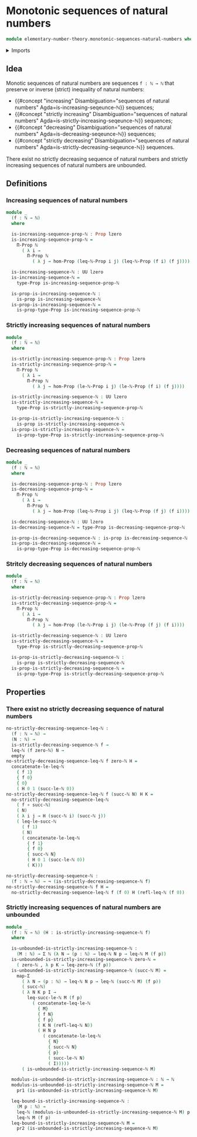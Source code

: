 # Monotonic sequences of natural numbers

```agda
module elementary-number-theory.monotonic-sequences-natural-numbers where
```

<details><summary>Imports</summary>

```agda
open import elementary-number-theory.inequality-natural-numbers
open import elementary-number-theory.natural-numbers
open import elementary-number-theory.strict-inequality-natural-numbers
open import elementary-number-theory.well-ordering-principle-natural-numbers

open import foundation.dependent-pair-types
open import foundation.empty-types
open import foundation.function-types
open import foundation.functoriality-dependent-pair-types
open import foundation.negation
open import foundation.propositions
open import foundation.universe-levels
```

</details>

## Idea

Monotic sequences of natural numbers are sequences `f : ℕ → ℕ` that preserve or
inverse (strict) inequality of natural numbers:

- {{#concept "increasing" Disambiguation="sequences of natural numbers" Agda=is-increasing-seqeunce-ℕ}}
  sequences;
- {{#concept "strictly increasing" Disambiguation="sequences of natural numbers" Agda=is-strictly-increasing-seqeunce-ℕ}}
  sequences;
- {{#concept "decreasing" Disambiguation="sequences of natural numbers" Agda=is-decreasing-seqeunce-ℕ}}
  sequences;
- {{#concept "strictly decreasing" Disambiguation="sequences of natural numbers" Agda=is-strictly-decreasing-seqeunce-ℕ}}
  sequences.

There exist no strictly decreasing sequence of natural numbers and strictly
increasing sequences of natural numbers are unbounded.

## Definitions

### Increasing sequences of natural numbers

```agda
module _
  (f : ℕ → ℕ)
  where

  is-increasing-sequence-prop-ℕ : Prop lzero
  is-increasing-sequence-prop-ℕ =
    Π-Prop ℕ
      ( λ i →
        Π-Prop ℕ
          ( λ j → hom-Prop (leq-ℕ-Prop i j) (leq-ℕ-Prop (f i) (f j))))

  is-increasing-sequence-ℕ : UU lzero
  is-increasing-sequence-ℕ =
    type-Prop is-increasing-sequence-prop-ℕ

  is-prop-is-increasing-sequence-ℕ :
    is-prop is-increasing-sequence-ℕ
  is-prop-is-increasing-sequence-ℕ =
    is-prop-type-Prop is-increasing-sequence-prop-ℕ
```

### Strictly increasing sequences of natural numbers

```agda
module _
  (f : ℕ → ℕ)
  where

  is-strictly-increasing-sequence-prop-ℕ : Prop lzero
  is-strictly-increasing-sequence-prop-ℕ =
    Π-Prop ℕ
      ( λ i →
        Π-Prop ℕ
          ( λ j → hom-Prop (le-ℕ-Prop i j) (le-ℕ-Prop (f i) (f j))))

  is-strictly-increasing-sequence-ℕ : UU lzero
  is-strictly-increasing-sequence-ℕ =
    type-Prop is-strictly-increasing-sequence-prop-ℕ

  is-prop-is-strictly-increasing-sequence-ℕ :
    is-prop is-strictly-increasing-sequence-ℕ
  is-prop-is-strictly-increasing-sequence-ℕ =
    is-prop-type-Prop is-strictly-increasing-sequence-prop-ℕ
```

### Decreasing sequences of natural numbers

```agda
module _
  (f : ℕ → ℕ)
  where

  is-decreasing-sequence-prop-ℕ : Prop lzero
  is-decreasing-sequence-prop-ℕ =
    Π-Prop ℕ
      ( λ i →
        Π-Prop ℕ
          ( λ j → hom-Prop (leq-ℕ-Prop i j) (leq-ℕ-Prop (f j) (f i))))

  is-decreasing-sequence-ℕ : UU lzero
  is-decreasing-sequence-ℕ = type-Prop is-decreasing-sequence-prop-ℕ

  is-prop-is-decreasing-sequence-ℕ : is-prop is-decreasing-sequence-ℕ
  is-prop-is-decreasing-sequence-ℕ =
    is-prop-type-Prop is-decreasing-sequence-prop-ℕ
```

### Stritcly decreasing sequences of natural numbers

```agda
module _
  (f : ℕ → ℕ)
  where

  is-strictly-decreasing-sequence-prop-ℕ : Prop lzero
  is-strictly-decreasing-sequence-prop-ℕ =
    Π-Prop ℕ
      ( λ i →
        Π-Prop ℕ
          ( λ j → hom-Prop (le-ℕ-Prop i j) (le-ℕ-Prop (f j) (f i))))

  is-strictly-decreasing-sequence-ℕ : UU lzero
  is-strictly-decreasing-sequence-ℕ =
    type-Prop is-strictly-decreasing-sequence-prop-ℕ

  is-prop-is-strictly-decreasing-sequence-ℕ :
    is-prop is-strictly-decreasing-sequence-ℕ
  is-prop-is-strictly-decreasing-sequence-ℕ =
    is-prop-type-Prop is-strictly-decreasing-sequence-prop-ℕ
```

## Properties

### There exist no strictly decreasing sequence of natural numbers

```agda
no-strictly-decreasing-sequence-leq-ℕ :
  (f : ℕ → ℕ) →
  (N : ℕ) →
  is-strictly-decreasing-sequence-ℕ f →
  leq-ℕ (f zero-ℕ) N →
  empty
no-strictly-decreasing-sequence-leq-ℕ f zero-ℕ H =
  concatenate-le-leq-ℕ
    { f 1}
    { f 0}
    { 0}
    ( H 0 1 (succ-le-ℕ 0))
no-strictly-decreasing-sequence-leq-ℕ f (succ-ℕ N) H K =
  no-strictly-decreasing-sequence-leq-ℕ
    ( f ∘ succ-ℕ)
    ( N)
    ( λ i j → H (succ-ℕ i) (succ-ℕ j))
    ( leq-le-succ-ℕ
      ( f 1)
      ( N)
      ( concatenate-le-leq-ℕ
        { f 1}
        { f 0}
        { succ-ℕ N}
        ( H 0 1 (succ-le-ℕ 0))
        ( K)))

no-strictly-decreasing-sequence-ℕ :
  (f : ℕ → ℕ) → ¬ (is-strictly-decreasing-sequence-ℕ f)
no-strictly-decreasing-sequence-ℕ f H =
  no-strictly-decreasing-sequence-leq-ℕ f (f 0) H (refl-leq-ℕ (f 0))
```

### Strictly increasing sequences of natural numbers are unbounded

```agda
module _
  (f : ℕ → ℕ) (H : is-strictly-increasing-sequence-ℕ f)
  where

  is-unbounded-is-strictly-increasing-sequence-ℕ :
    (M : ℕ) → Σ ℕ (λ N → (p : ℕ) → leq-ℕ N p → leq-ℕ M (f p))
  is-unbounded-is-strictly-increasing-sequence-ℕ zero-ℕ =
    ( zero-ℕ , λ p K → leq-zero-ℕ (f p))
  is-unbounded-is-strictly-increasing-sequence-ℕ (succ-ℕ M) =
    map-Σ
      ( λ N → (p : ℕ) → leq-ℕ N p → leq-ℕ (succ-ℕ M) (f p))
      ( succ-ℕ)
      ( λ N K p I →
        leq-succ-le-ℕ M (f p)
          ( concatenate-leq-le-ℕ
            { M}
            { f N}
            { f p}
            ( K N (refl-leq-ℕ N))
            ( H N p
              ( concatenate-le-leq-ℕ
                { N}
                { succ-ℕ N}
                { p}
                ( succ-le-ℕ N)
                ( I)))))
      ( is-unbounded-is-strictly-increasing-sequence-ℕ M)

  modulus-is-unbounded-is-strictly-increasing-sequence-ℕ : ℕ → ℕ
  modulus-is-unbounded-is-strictly-increasing-sequence-ℕ M =
    pr1 (is-unbounded-is-strictly-increasing-sequence-ℕ M)

  leq-bound-is-strictly-increasing-sequence-ℕ :
    (M p : ℕ) →
    leq-ℕ (modulus-is-unbounded-is-strictly-increasing-sequence-ℕ M) p →
    leq-ℕ M (f p)
  leq-bound-is-strictly-increasing-sequence-ℕ M =
    pr2 (is-unbounded-is-strictly-increasing-sequence-ℕ M)
```
